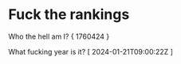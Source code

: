 # Fuck the rankings

Who the hell am I?
{ 1760424 }

What fucking year is it?
[ 2024-01-21T09:00:22Z ]

